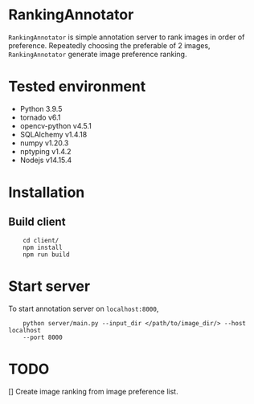 # RankingAnnotator
`RankingAnnotator` is simple annotation server to rank images in order of
preference.
Repeatedly choosing the preferable of 2 images, `RankingAnnotator` generate
image preference ranking.

# Tested environment
* Python 3.9.5
* tornado v6.1
* opencv-python v4.5.1
* SQLAlchemy v1.4.18
* numpy v1.20.3
* nptyping v1.4.2
* Nodejs v14.15.4

# Installation
## Build client
```
    cd client/
    npm install
    npm run build
```

# Start server
To start annotation server on `localhost:8000`,
```
    python server/main.py --input_dir </path/to/image_dir/> --host localhost
    --port 8000
```

# TODO
[] Create image ranking from image preference list.
